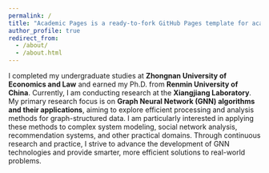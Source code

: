 ```yaml
---
permalink: /
title: "Academic Pages is a ready-to-fork GitHub Pages template for academic personal websites"
author_profile: true
redirect_from: 
  - /about/
  - /about.html
---
```



I completed my undergraduate studies at **Zhongnan University of Economics and Law** and earned my Ph.D. from **Renmin University of China**. Currently, I am conducting research at the **Xiangjiang Laboratory**. My primary research focus is on **Graph Neural Network (GNN) algorithms and their applications**, aiming to explore efficient processing and analysis methods for graph-structured data. I am particularly interested in applying these methods to complex system modeling, social network analysis, recommendation systems, and other practical domains. Through continuous research and practice, I strive to advance the development of GNN technologies and provide smarter, more efficient solutions to real-world problems.
